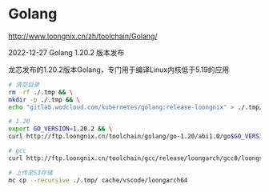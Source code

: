 # Golang

http://www.loongnix.cn/zh/toolchain/Golang/

2022-12-27 Golang 1.20.2 版本发布

龙芯发布的1.20.2版本Golang，专门用于编译Linux内核低于5.19的应用

```bash
# 清空目录
rm -rf ./.tmp && \
mkdir -p ./.tmp && \
echo "gitlab.wodcloud.com/kubernetes/golang:release-loongnix" > ./.tmp/README.md

# 1.20
export GO_VERSION=1.20.2 && \
curl http://ftp.loongnix.cn/toolchain/golang/go-1.20/abi1.0/go$GO_VERSION.linux-amd64.tar.gz > ./.tmp/go$GO_VERSION.linux-amd64.tar.gz

# gcc
curl http://ftp.loongnix.cn/toolchain/gcc/release/loongarch/gcc8/loongson-gnu-toolchain-8.3.novec-x86_64-loongarch64-linux-gnu-rc1.1.tar.xz > ./.tmp/loongson-gnu-toolchain-8.3.novec-x86_64-loongarch64-linux-gnu-rc1.1.tar.xz

# 上传至S3存储
mc cp --recursive ./.tmp/ cache/vscode/loongarch64
```